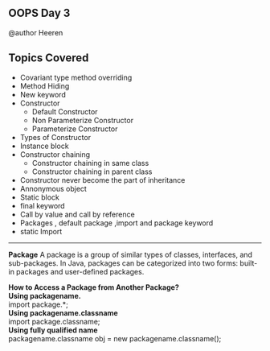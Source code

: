 ## OOPS Day 3

 @author Heeren

 **Topics Covered**
--------------
-   Covariant type method overriding
-   Method Hiding
-   New keyword
-   Constructor
    -   Default Constructor
    -   Non Parameterize Constructor
    -   Parameterize Constructor
-   Types of Constructor
-   Instance block 
-   Constructor chaining
    -   Constructor chaining in same class
    -   Constructor chaining in parent class
-   Constructor never become the part of inheritance
-   Annonymous object 
-   Static block 
-   final keyword
-   Call by value and call by reference 
-   Packages , default package ,import and package keyword 
-   static Import  
--------------
**Package**
A package is a group of similar types of classes, interfaces, and sub-packages. In Java, packages can be categorized into two forms: built-in packages and user-defined packages.

**How to Access a Package from Another Package?**   
**Using packagename.**     
import package.*;   
**Using packagename.classname**     
import package.classname;   
**Using fully qualified name**   
packagename.classname obj = new packagename.classname();



